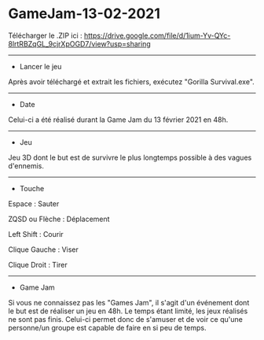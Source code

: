 # GameJam-13-02-2021

Télécharger le .ZIP ici : https://drive.google.com/file/d/1ium-Yv-QYc-8lrtRBZqGL_9cjrXpOGD7/view?usp=sharing

---------------------------
- Lancer le jeu

Après avoir téléchargé et extrait les fichiers, exécutez "Gorilla Survival.exe".

---------------------------
- Date

Celui-ci a été réalisé durant la Game Jam du 13 février 2021 en 48h.

---------------------------
- Jeu

Jeu 3D dont le but est de survivre le plus longtemps possible à des vagues d'ennemis.

---------------------------
- Touche

Espace : Sauter

ZQSD ou Flèche : Déplacement

Left Shift : Courir

Clique Gauche : Viser

Clique Droit : Tirer

---------------------------
- Game Jam

Si vous ne connaissez pas les "Games Jam", il s'agit d'un événement dont le but est de réaliser un jeu en 48h.
Le temps étant limité, les jeux réalisés ne sont pas finis.
Celui-ci permet donc de s'amuser et de voir ce qu'une personne/un groupe est capable de faire en si peu de temps.

